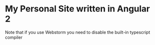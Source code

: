 # My Personal Site written in Angular 2

Note that if you use Webstorm you need to disable the built-in typescript compiler
